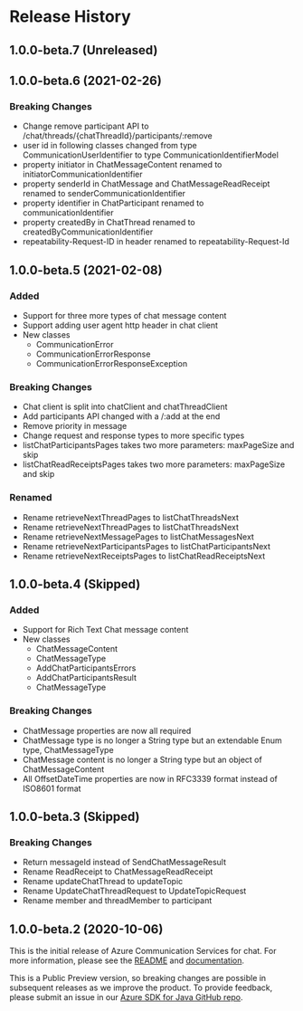 # Release History

## 1.0.0-beta.7 (Unreleased)

## 1.0.0-beta.6 (2021-02-26)
### Breaking Changes
- Change remove participant API to /chat/threads/{chatThreadId}/participants/:remove
- user id in following classes changed from type CommunicationUserIdentifier to type CommunicationIdentifierModel
- property initiator in ChatMessageContent renamed to initiatorCommunicationIdentifier
- property senderId in ChatMessage and ChatMessageReadReceipt renamed to senderCommunicationIdentifier
- property identifier in ChatParticipant renamed to communicationIdentifier
- property createdBy in ChatThread renamed to createdByCommunicationIdentifier
- repeatability-Request-ID in header renamed to repeatability-Request-Id


## 1.0.0-beta.5 (2021-02-08)
### Added
- Support for three more types of chat message content
- Support adding user agent http header in chat client
- New classes
    - CommunicationError
    - CommunicationErrorResponse
    - CommunicationErrorResponseException

### Breaking Changes
- Chat client is split into chatClient and chatThreadClient
- Add participants API changed with a /:add at the end
- Remove priority in message
- Change request and response types to more specific types
- listChatParticipantsPages takes two more parameters: maxPageSize and skip
- listChatReadReceiptsPages takes two more parameters: maxPageSize and skip

### Renamed
- Rename retrieveNextThreadPages to listChatThreadsNext
- Rename retrieveNextThreadPages to listChatThreadsNext
- Rename retrieveNextMessagePages to listChatMessagesNext
- Rename retrieveNextParticipantsPages to listChatParticipantsNext
- Rename retrieveNextReceiptsPages to listChatReadReceiptsNext



## 1.0.0-beta.4 (Skipped)
### Added
- Support for Rich Text Chat message content
- New classes
    - ChatMessageContent
    - ChatMessageType 
    - AddChatParticipantsErrors
    - AddChatParticipantsResult
    - ChatMessageType
    
### Breaking Changes
- ChatMessage properties are now all required
- ChatMessage type is no longer a String type but an extendable Enum type, ChatMessageType
- ChatMessage content is no longer a String type but an object of ChatMessageContent
- All OffsetDateTime properties are now in RFC3339 format instead of ISO8601 format

## 1.0.0-beta.3 (Skipped)
### Breaking Changes
- Return messageId instead of SendChatMessageResult
- Rename ReadReceipt to ChatMessageReadReceipt
- Rename updateChatThread to updateTopic
- Rename UpdateChatThreadRequest to UpdateTopicRequest
- Rename member and threadMember to participant

## 1.0.0-beta.2 (2020-10-06)
This is the initial release of Azure Communication Services for chat. For more information, please see the [README][read_me] and [documentation][documentation].

This is a Public Preview version, so breaking changes are possible in subsequent releases as we improve the product. To provide feedback, please submit an issue in our [Azure SDK for Java GitHub repo](https://github.com/Azure/azure-sdk-for-android/issues).

<!-- LINKS -->
[read_me]: https://github.com/Azure/azure-sdk-for-android/blob/master/sdk/communication/azure-communication-chat/README.md
[documentation]: https://docs.microsoft.com/azure/communication-services/quickstarts/chat/get-started?pivots=programming-language-java

